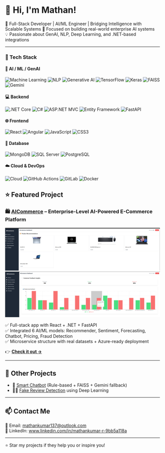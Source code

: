 # 👋 Hi, I'm Mathan!

🚀 Full-Stack Developer | AI/ML Engineer | Bridging Intelligence with Scalable Systems
🎯 Focused on building real-world enterprise AI systems  
💡 Passionate about GenAI, NLP, Deep Learning, and .NET-based integrations

---

### 🧰 Tech Stack

#### 🧠 AI / ML / GenAI  
![Machine Learning](https://img.shields.io/badge/Machine%20Learning-0A192F?logo=scikit-learn&logoColor=white)
![NLP](https://img.shields.io/badge/NLP-8E44AD?logo=spacy&logoColor=white)
![Generative AI](https://img.shields.io/badge/Generative%20AI-FF6F61?logo=openai&logoColor=white)
![TensorFlow](https://img.shields.io/badge/TensorFlow-FF6F00?logo=tensorflow&logoColor=white)
![Keras](https://img.shields.io/badge/Keras-D00000?logo=keras&logoColor=white)
![FAISS](https://img.shields.io/badge/FAISS-3178C6?logo=python&logoColor=white)
![Gemini](https://img.shields.io/badge/Gemini%20AI-4285F4?logo=google&logoColor=white)

#### 💻 Backend  
![.NET Core](https://img.shields.io/badge/.NET%20Core-512BD4?logo=dotnet&logoColor=white)
![C#](https://img.shields.io/badge/C%23-239120?logo=csharp&logoColor=white)
![ASP.NET MVC](https://img.shields.io/badge/ASP.NET%20MVC-68217A?logo=dotnet&logoColor=white)
![Entity Framework](https://img.shields.io/badge/Entity%20Framework-512BD4?logo=dotnet&logoColor=white)
![FastAPI](https://img.shields.io/badge/FastAPI-009688?logo=fastapi&logoColor=white)

#### 🌐 Frontend  
![React](https://img.shields.io/badge/React-61DAFB?logo=react&logoColor=white)
![Angular](https://img.shields.io/badge/Angular-DD0031?logo=angular&logoColor=white)
![JavaScript](https://img.shields.io/badge/JavaScript-F7DF1E?logo=javascript&logoColor=black)
![CSS3](https://img.shields.io/badge/CSS3-1572B6?logo=css3&logoColor=white)

#### 💾 Database  
![MongoDB](https://img.shields.io/badge/MongoDB-47A248?logo=mongodb&logoColor=white)
![SQL Server](https://img.shields.io/badge/SQL%20Server-CC2927?logo=microsoftsqlserver&logoColor=white)
![PostgreSQL](https://img.shields.io/badge/PostgreSQL-336791?logo=postgresql&logoColor=white)

#### ☁️ Cloud & DevOps  
![Cloud](https://img.shields.io/badge/Cloud-Enabled-0A66C2?logo=cloudflare&logoColor=white)
![GitHub Actions](https://img.shields.io/badge/GitHub%20Actions-2088FF?logo=githubactions&logoColor=white)
![GitLab](https://img.shields.io/badge/GitLab-FC6D26?logo=gitlab&logoColor=white)
![Docker](https://img.shields.io/badge/Docker-2496ED?logo=docker&logoColor=white)

## ⭐ Featured Project

### 🛍️ [AICommerce](https://github.com/MathanGit-1/AICommerce) – Enterprise-Level AI-Powered E-Commerce Platform

<img src="https://raw.githubusercontent.com/MathanGit-1/AICommerce/main/assets/product_recommendations.png" width="700"/>
<img src="https://raw.githubusercontent.com/MathanGit-1/AICommerce/main/assets/Customer_feedback_insights.png" width="700"/>

✅ Full-stack app with React + .NET + FastAPI  
✅ Integrated 6 AI/ML models: Recommender, Sentiment, Forecasting, Chatbot, Pricing, Fraud Detection  
✅ Microservice structure with real datasets + Azure-ready deployment

👉 **[Check it out →](https://github.com/MathanGit-1/AICommerce)**

---

## 📌 Other Projects

- 🤖 [Smart Chatbot](https://github.com/MathanGit-1/chatbot) (Rule-based + FAISS + Gemini fallback)
- 🕵️‍♂️ [Fake Review Detection](https://github.com/MathanGit-1/fake-review-detection) using Deep Learning

---

## 📫 Contact Me

📧 Email: mathankumar137@outlook.com  
💼 LinkedIn: www.linkedin.com/in/mathankumar-r-9bb5a118a 

---

⭐ Star my projects if they help you or inspire you!

